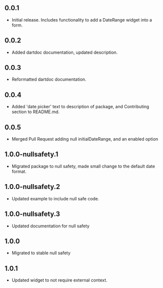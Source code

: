 ## 0.0.1

* Initial release. Includes functionality to add a DateRange widget into a form.

## 0.0.2

* Added dartdoc documentation, updated description.

## 0.0.3

* Reformatted dartdoc documentation.

## 0.0.4

* Added 'date picker' text to description of package, and Contributing section to README.md.

## 0.0.5

* Merged Pull Request adding null initialDateRange, and an enabled option

## 1.0.0-nullsafety.1

* Migrated package to null safety, made small change to the default date format.

## 1.0.0-nullsafety.2

* Updated example to include null safe code.

## 1.0.0-nullsafety.3

* Updated documentation for null safety

## 1.0.0

* Migrated to stable null safety

## 1.0.1

* Updated widget to not require external context.